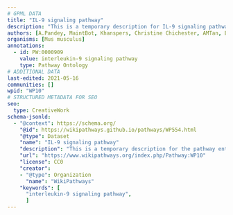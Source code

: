 ```yaml
---
# GPML DATA
title: "IL-9 signaling pathway"
description: "This is a temporary description for IL-9 signaling pathway"
authors: [A.Pandey, MaintBot, Khanspers, Christine Chichester, AMTan, Egonw, Eweitz]
organisms: [Mus musculus]
annotations:
  - id: PW:0000909
    value: interleukin-9 signaling pathway
    type: Pathway Ontology
# ADDITIONAL DATA
last-edited: 2021-05-16
communities: []
wpid: "WP10"
# STRUCTURED METADATA FOR SEO
seo:
  type: CreativeWork
schema-jsonld:
  - "@context": https://schema.org/
    "@id": https://wikipathways.github.io/pathways/WP554.html
    "@type": Dataset
    "name": "IL-9 signaling pathway"
    "description": "This is a temporary description for the pathway entitled: IL-9 signaling pathway"
    "url": "https://www.wikipathways.org/index.php/Pathway:WP10"
    "license": CC0
    "creator":
    - "@type": Organization
      "name": "WikiPathways"
    "keywords": [
      "interleukin-9 signaling pathway",
      ]
---
```

